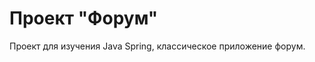 Проект "Форум"
=========================================

Проект для изучения Java Spring, классическое приложение форум.


